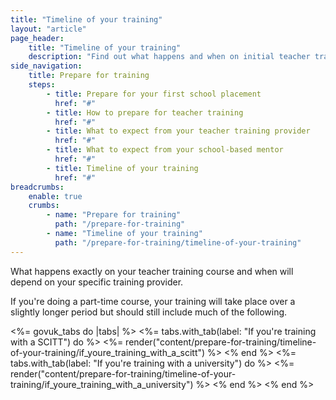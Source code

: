 ```yaml
---
title: "Timeline of your training"
layout: "article"
page_header:
    title: "Timeline of your training"
    description: "Find out what happens and when on initial teacher training (ITT) whether you’re training with a university or doing school centred initial teacher training (SCITT)."
side_navigation:
    title: Prepare for training
    steps:
        - title: Prepare for your first school placement
          href: "#"
        - title: How to prepare for teacher training
          href: "#"
        - title: What to expect from your teacher training provider
          href: "#"
        - title: What to expect from your school-based mentor
          href: "#"
        - title: Timeline of your training
          href: "#"
breadcrumbs: 
    enable: true
    crumbs: 
        - name: "Prepare for training"
          path: "/prepare-for-training"
        - name: "Timeline of your training"
          path: "/prepare-for-training/timeline-of-your-training"
---
```


What happens exactly on your teacher training course and when will depend on your specific training provider.

If you're doing a part-time course, your training will take place over a slightly longer period but should still include much of the following.

<%= govuk_tabs do |tabs| %>
    <%= tabs.with_tab(label: "If you're training with a SCITT") do %>
        <%= render("content/prepare-for-training/timeline-of-your-training/if_youre_training_with_a_scitt") %>
    <% end %> 
    <%= tabs.with_tab(label: "If you're training with a university") do %>
        <%= render("content/prepare-for-training/timeline-of-your-training/if_youre_training_with_a_university") %>
    <% end %> 
<% end %>

